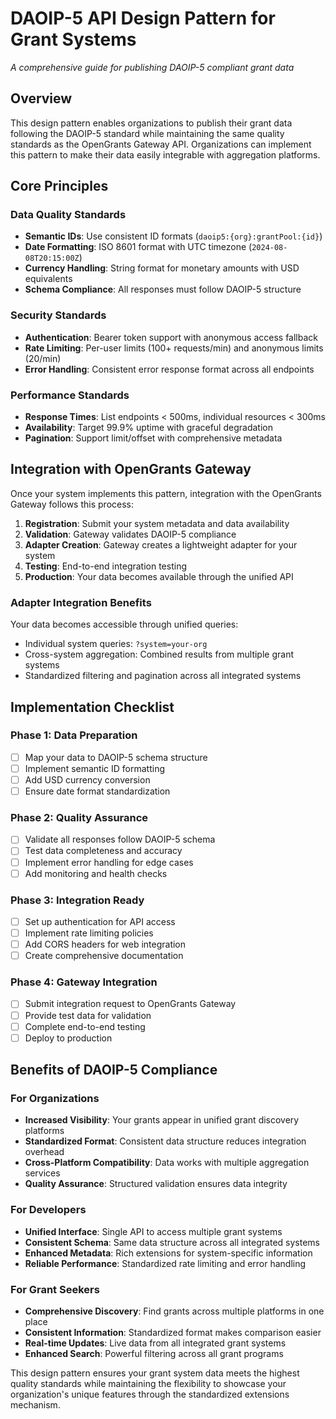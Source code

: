 # DAOIP-5 API Design Pattern for Grant Systems
*A comprehensive guide for publishing DAOIP-5 compliant grant data*

## Overview

This design pattern enables organizations to publish their grant data following the DAOIP-5 standard while maintaining the same quality standards as the OpenGrants Gateway API. Organizations can implement this pattern to make their data easily integrable with aggregation platforms.

## Core Principles

### Data Quality Standards
- **Semantic IDs**: Use consistent ID formats (`daoip5:{org}:grantPool:{id}`)
- **Date Formatting**: ISO 8601 format with UTC timezone (`2024-08-08T20:15:00Z`)
- **Currency Handling**: String format for monetary amounts with USD equivalents
- **Schema Compliance**: All responses must follow DAOIP-5 structure

### Security Standards
- **Authentication**: Bearer token support with anonymous access fallback
- **Rate Limiting**: Per-user limits (100+ requests/min) and anonymous limits (20/min)
- **Error Handling**: Consistent error response format across all endpoints

### Performance Standards
- **Response Times**: List endpoints < 500ms, individual resources < 300ms
- **Availability**: Target 99.9% uptime with graceful degradation
- **Pagination**: Support limit/offset with comprehensive metadata

## Integration with OpenGrants Gateway

Once your system implements this pattern, integration with the OpenGrants Gateway follows this process:

1. **Registration**: Submit your system metadata and data availability
2. **Validation**: Gateway validates DAOIP-5 compliance
3. **Adapter Creation**: Gateway creates a lightweight adapter for your system
4. **Testing**: End-to-end integration testing
5. **Production**: Your data becomes available through the unified API

### Adapter Integration Benefits
Your data becomes accessible through unified queries:
- Individual system queries: `?system=your-org`
- Cross-system aggregation: Combined results from multiple grant systems
- Standardized filtering and pagination across all integrated systems

## Implementation Checklist

### Phase 1: Data Preparation
- [ ] Map your data to DAOIP-5 schema structure
- [ ] Implement semantic ID formatting
- [ ] Add USD currency conversion
- [ ] Ensure date format standardization

### Phase 2: Quality Assurance
- [ ] Validate all responses follow DAOIP-5 schema
- [ ] Test data completeness and accuracy
- [ ] Implement error handling for edge cases
- [ ] Add monitoring and health checks

### Phase 3: Integration Ready
- [ ] Set up authentication for API access
- [ ] Implement rate limiting policies
- [ ] Add CORS headers for web integration
- [ ] Create comprehensive documentation

### Phase 4: Gateway Integration
- [ ] Submit integration request to OpenGrants Gateway
- [ ] Provide test data for validation
- [ ] Complete end-to-end testing
- [ ] Deploy to production

## Benefits of DAOIP-5 Compliance

### For Organizations
- **Increased Visibility**: Your grants appear in unified grant discovery platforms
- **Standardized Format**: Consistent data structure reduces integration overhead
- **Cross-Platform Compatibility**: Data works with multiple aggregation services
- **Quality Assurance**: Structured validation ensures data integrity

### For Developers
- **Unified Interface**: Single API to access multiple grant systems
- **Consistent Schema**: Same data structure across all integrated systems
- **Enhanced Metadata**: Rich extensions for system-specific information
- **Reliable Performance**: Standardized rate limiting and error handling

### For Grant Seekers
- **Comprehensive Discovery**: Find grants across multiple platforms in one place
- **Consistent Information**: Standardized format makes comparison easier
- **Real-time Updates**: Live data from all integrated grant systems
- **Enhanced Search**: Powerful filtering across all grant programs

This design pattern ensures your grant system data meets the highest quality standards while maintaining the flexibility to showcase your organization's unique features through the standardized extensions mechanism.